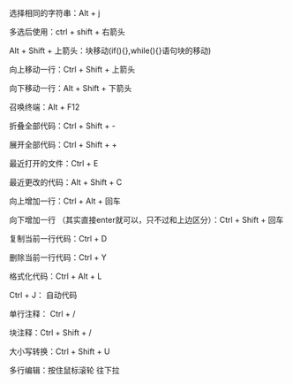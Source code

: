 选择相同的字符串：Alt + j 

多选后使用：ctrl + shift + 右箭头

Alt + Shift + 上箭头：块移动(if(){},while(){}语句块的移动)

向上移动一行：Ctrl + Shift + 上箭头

向下移动一行：Alt + Shift + 下箭头 

召唤终端：Alt + F12

折叠全部代码：Ctrl + Shift + - 

 展开全部代码：Ctrl + Shift + +

最近打开的文件：Ctrl + E 

最近更改的代码：Alt + Shift + C 

向上增加一行：Ctrl + Alt + 回车 

向下增加一行  （其实直接enter就可以，只不过和上边区分）：Ctrl + Shift + 回车 

复制当前一行代码：Ctrl + D

删除当前一行代码：Ctrl + Y

格式化代码：Ctrl + Alt + L 

Ctrl + J： 自动代码

单行注释： Ctrl + / 

块注释：Ctrl + Shift + /

大小写转换：Ctrl + Shift + U 

多行编辑：按住鼠标滚轮 往下拉